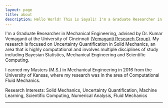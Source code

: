 ```yaml
---
layout: page
title: about
description: Hello World! This is Sayali! I'm a Graduate Researcher in Mechanical Engineering at the University of Cincinnati. 
---
```


I'm a Graduate Researcher in Mechanical Engineering, advised by Dr. Kumar Vemaganti at the University of Cincinnati ([Vemaganti Research Group](http://vemaganti.com)). My research is focused on Uncertainty Quantification in Solid Mechanics, an area that is highly computational and involves multiple disciplines of study including Bayesian Statistics, Mechanical Engineering and Scientific Computing.

I earned my Masters (M.S.) in Mechanical Engineering in 2016 from the University of Kansas, where my research was in the area of Computational Fluid Mechanics.

Research Interests: Solid Mechanics, Uncertainty Quantification, Machine Learning, Scientific Computing, Numerical Analysis, Fluid Mechanics

---
